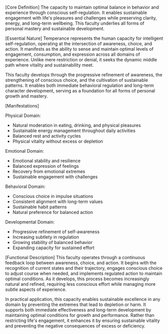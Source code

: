 [Core Definition]
The capacity to maintain optimal balance in behavior and experience through conscious self-regulation. It enables sustainable engagement with life's pleasures and challenges while preserving clarity, energy, and long-term wellbeing. This faculty underlies all forms of personal mastery and sustainable development.

[Essential Nature]
Temperance represents the human capacity for intelligent self-regulation, operating at the intersection of awareness, choice, and action. It manifests as the ability to sense and maintain optimal levels of engagement, consumption, and expression across all domains of experience. Unlike mere restriction or denial, it seeks the dynamic middle path where vitality and sustainability meet.

This faculty develops through the progressive refinement of awareness, the strengthening of conscious choice, and the cultivation of sustainable patterns. It enables both immediate behavioral regulation and long-term character development, serving as a foundation for all forms of personal growth and mastery.

[Manifestations]

Physical Domain:
- Natural moderation in eating, drinking, and physical pleasures
- Sustainable energy management throughout daily activities
- Balanced rest and activity cycles
- Physical vitality without excess or depletion

Emotional Domain:
- Emotional stability and resilience
- Balanced expression of feelings
- Recovery from emotional extremes
- Sustainable engagement with challenges

Behavioral Domain:
- Conscious choice in impulse situations
- Consistent alignment with long-term values
- Sustainable habit patterns
- Natural preference for balanced action

Developmental Domain:
- Progressive refinement of self-awareness
- Increasing subtlety in regulation
- Growing stability of balanced behavior
- Expanding capacity for sustained effort

[Functional Description]
This faculty operates through a continuous feedback loop between awareness, choice, and action. It begins with the recognition of current states and their trajectory, engages conscious choice to adjust course when needed, and implements regulated action to maintain optimal conditions. As it develops, this process becomes increasingly natural and refined, requiring less conscious effort while managing more subtle aspects of experience.

In practical application, this capacity enables sustainable excellence in any domain by preventing the extremes that lead to depletion or harm. It supports both immediate effectiveness and long-term development by maintaining optimal conditions for growth and performance. Rather than restricting life's engagement, it enhances it by ensuring sustainable vitality and preventing the negative consequences of excess or deficiency.